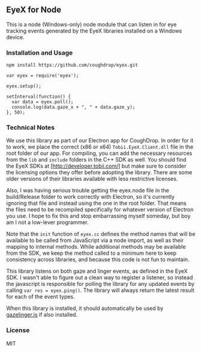 ## EyeX for Node

This is a node (Windows-only) node module that can listen in for eye tracking events
generated by the EyeX libraries installed on a Windows device.

### Installation and Usage

`npm install https://github.com/coughdrop/eyex.git`

```
var eyex = require('eyex');

eyex.setup();

setInterval(function() {
  var data = eyex.poll();
  console.log(data.gaze_x + ", " + data.gaze_y);
}, 50);
```

### Technical Notes
We use this library as part of our Electron app for CoughDrop. In order for it to work,
we place the correct (x86 or x64) `Tobii.EyeX.Client.dll` file in the root folder of our
app. For compiling, you can add the necessary resources from the `lib` and `include` folders
in the C++ SDK as well. You should find the EyeX SDKs at [http://developer.tobii.com/] but
make sure to consider the licensing options they offer before adopting the library. There are
some older versions of their libraries available with less restrictive licenses.

Also, I was having serious trouble getting the eyex.node file in the build/Release folder to work
correctly with Electron, so it's currently ignoring that file and instead using the one in the root
folder. That means the files need to be recompiled specifically for whatever version of
Electron you use. I hope to fix this and stop embarrassing myself someday, but boy am I not
a low-lever programmer.

Note that the `init` function of `eyex.cc` defines the method names that will be available to be
called from JavaScript via a node import, as well as their mapping to internal methods. While 
additional methods may be available from the SDK, we keep the method called to a minimum here
to keep consistency across libraries, and because this code is not fun to maintain.

This library listens on both gaze and linger events, as defined in the EyeX SDK. I wasn't able
to figure out a clean way to register a listener, so instead the javascript is responsible
for polling the library for any updated events by calling `var res = eyex.ping()`. The 
library will always return the latest
result for each of the event types.

When this library is installed, it should automatically be used by 
[gazelinger.js](https://github.com/CoughDrop/gazelinger) if also installed.

### License

MIT
